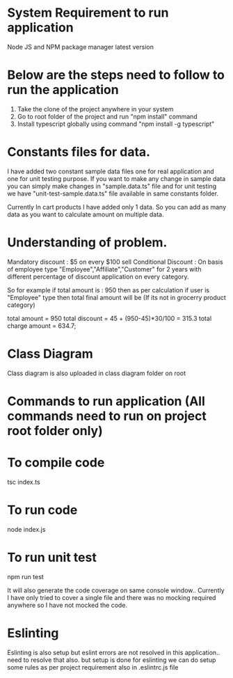 # System Requirement to run application
Node JS and NPM package manager latest version

# Below are the steps need to follow to run the application
1) Take the clone of the project anywhere in your system
2) Go to root folder of the project and run "npm install" command
3) Install typescript globally using command "npm install -g typescript"


# Constants files for data.
I have added two constant sample data files one for real application and one for unit testing purpose. If you want to make any change in sample data you can simply make changes in "sample.data.ts" file and for unit testing we have "unit-test-sample.data.ts" file available in same constants folder. 

Currently In cart products I have added only 1 data. So you can add as many data as you want to calculate amount on multiple data.

# Understanding of problem.
Mandatory discount : $5 on every $100 sell 
Conditional Discount : On basis of employee type "Employee","Affiliate","Customer" for 2 years with different percentage of discount application on every category.

So for example if total amount is : 950 then as per calculation if user is "Employee" type then total final amount will be (If its not in grocerry product category)

total amount = 950
total discount = 45 + (950-45)*30/100 = 315.3
total charge amount = 634.7;

# Class Diagram
Class diagram is also uploaded in class diagram folder on root


# Commands to run application (All commands need to run on project root folder only)

# To compile code
tsc index.ts
# To run code
node index.js
# To run unit test
npm run test

It will also generate the code coverage on same console window.. Currently I have only tried to cover a single file and there was no mocking required anywhere so I have not mocked the code.

# Eslinting

Eslinting is also setup but eslint errors are not resolved in this application.. need to resolve that also. but setup is done for eslinting we can do setup some rules as per project requirement also in .eslintrc.js file
